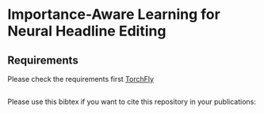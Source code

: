 # Importance-Aware Learning for Neural Headline Editing



## Requirements
Please check the requirements first
[TorchFly](https://github.com/qywu/TorchFly)


##


Please use this bibtex if you want to cite this repository in your publications:

